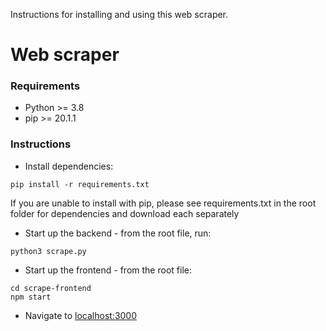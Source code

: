 Instructions for installing and using this web scraper.


# Web scraper

### Requirements
- Python >= 3.8
- pip >= 20.1.1

### Instructions
- Install dependencies:

`pip install -r requirements.txt`

If you are unable to install with pip, please see requirements.txt in the root folder for dependencies and download each separately


- Start up the backend - from the root file, run:

`python3 scrape.py`


- Start up the frontend - from the root file:

```
cd scrape-frontend
npm start
```


- Navigate to [localhost:3000](http://localhost:3000/)
